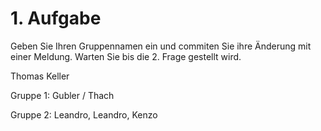 # 1. Aufgabe
Geben Sie Ihren Gruppennamen ein und commiten Sie ihre Änderung mit einer Meldung. Warten Sie bis die 2. Frage gestellt wird.

Thomas Keller

Gruppe 1: Gubler / Thach

Gruppe 2: Leandro, Leandro, Kenzo